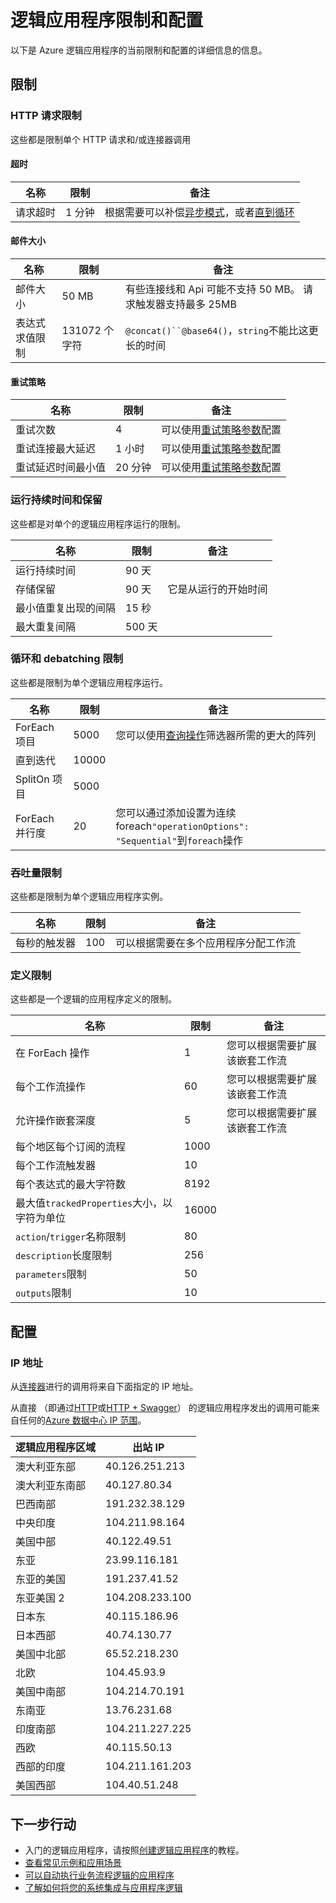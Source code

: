 <properties
    pageTitle="逻辑应用程序限制和配置 |Microsoft Azure"
    description="服务限制和配置值可用的逻辑应用程序概述。"
    services="logic-apps"
    documentationCenter=".net,nodejs,java"
    authors="jeffhollan"
    manager="dwrede"
    editor=""/>

<tags
    ms.service="logic-apps"
    ms.workload="integration"
    ms.tgt_pltfrm="na"
    ms.devlang="na"
    ms.topic="article"
    ms.date="10/18/2016"
    ms.author="jehollan"/>

# <a name="logic-app-limits-and-configuration"></a>逻辑应用程序限制和配置

以下是 Azure 逻辑应用程序的当前限制和配置的详细信息的信息。

## <a name="limits"></a>限制

### <a name="http-request-limits"></a>HTTP 请求限制

这些都是限制单个 HTTP 请求和/或连接器调用

#### <a name="timeout"></a>超时

|名称|限制|备注|
|----|----|----|
|请求超时|1 分钟|根据需要可以补偿[异步模式](app-service-logic-create-api-app.md)，或者[直到循环](app-service-logic-loops-and-scopes.md)|

#### <a name="message-size"></a>邮件大小

|名称|限制|备注|
|----|----|----|
|邮件大小|50 MB|有些连接线和 Api 可能不支持 50 MB。  请求触发器支持最多 25MB|
|表达式求值限制|131072 个字符|`@concat()``@base64()`，`string`不能比这更长的时间|

#### <a name="retry-policy"></a>重试策略

|名称|限制|备注|
|----|----|----|
|重试次数|4|可以使用[重试策略参数](https://msdn.microsoft.com/en-us/library/azure/mt643939.aspx)配置|
|重试连接最大延迟|1 小时|可以使用[重试策略参数](https://msdn.microsoft.com/en-us/library/azure/mt643939.aspx)配置|
|重试延迟时间最小值|20 分钟|可以使用[重试策略参数](https://msdn.microsoft.com/en-us/library/azure/mt643939.aspx)配置|

### <a name="run-duration-and-retention"></a>运行持续时间和保留

这些都是对单个的逻辑应用程序运行的限制。

|名称|限制|备注|
|----|----|----|
|运行持续时间|90 天||
|存储保留|90 天|它是从运行的开始时间|
|最小值重复出现的间隔|15 秒||
|最大重复间隔|500 天||


### <a name="looping-and-debatching-limits"></a>循环和 debatching 限制

这些都是限制为单个逻辑应用程序运行。

|名称|限制|备注|
|----|----|----|
|ForEach 项目|5000|您可以使用[查询操作](../connectors/connectors-native-query.md)筛选器所需的更大的阵列|
|直到迭代|10000||
|SplitOn 项目|5000||
|ForEach 并行度|20|您可以通过添加设置为连续 foreach`"operationOptions": "Sequential"`到`foreach`操作|


### <a name="throughput-limits"></a>吞吐量限制

这些都是限制为单个逻辑应用程序实例。 

|名称|限制|备注|
|----|----|----|
|每秒的触发器|100|可以根据需要在多个应用程序分配工作流|

### <a name="definition-limits"></a>定义限制

这些都是一个逻辑的应用程序定义的限制。

|名称|限制|备注|
|----|----|----|
|在 ForEach 操作|1|您可以根据需要扩展该嵌套工作流|
|每个工作流操作|60|您可以根据需要扩展该嵌套工作流|
|允许操作嵌套深度|5|您可以根据需要扩展该嵌套工作流|
|每个地区每个订阅的流程|1000||
|每个工作流触发器|10||
|每个表达式的最大字符数|8192||
|最大值`trackedProperties`大小，以字符为单位|16000|
|`action`/`trigger`名称限制|80||
|`description`长度限制|256||
|`parameters`限制|50||
|`outputs`限制|10||

## <a name="configuration"></a>配置

### <a name="ip-address"></a>IP 地址

从[连接器](../connectors/apis-list.md)进行的调用将来自下面指定的 IP 地址。

从直接 （即通过[HTTP](../connectors/connectors-native-http.md)或[HTTP + Swagger](../connectors/connectors-native-http-swagger.md)） 的逻辑应用程序发出的调用可能来自任何的[Azure 数据中心 IP 范围](https://www.microsoft.com/en-us/download/details.aspx?id=41653)。

|逻辑应用程序区域|出站 IP|
|-----|----|
|澳大利亚东部|40.126.251.213|
|澳大利亚东南部|40.127.80.34|
|巴西南部|191.232.38.129|
|中央印度|104.211.98.164|
|美国中部|40.122.49.51|
|东亚|23.99.116.181|
|东亚的美国|191.237.41.52|
|东亚美国 2|104.208.233.100|
|日本东|40.115.186.96|
|日本西部|40.74.130.77|
|美国中北部|65.52.218.230|
|北欧|104.45.93.9|
|美国中南部|104.214.70.191|
|东南亚|13.76.231.68|
|印度南部|104.211.227.225|
|西欧|40.115.50.13|
|西部的印度|104.211.161.203|
|美国西部|104.40.51.248|


## <a name="next-steps"></a>下一步行动  

- 入门的逻辑应用程序，请按照[创建逻辑应用程序](app-service-logic-create-a-logic-app.md)的教程。  
- [查看常见示例和应用场景](app-service-logic-examples-and-scenarios.md)
- [可以自动执行业务流程逻辑的应用程序](http://channel9.msdn.com/Events/Build/2016/T694) 
- [了解如何将您的系统集成与应用程序逻辑](http://channel9.msdn.com/Events/Build/2016/P462)